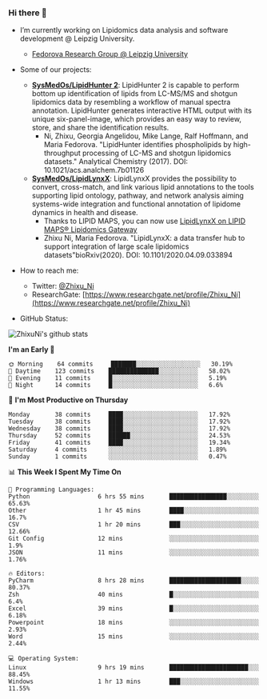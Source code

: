 ### Hi there 👋

- I’m currently working on Lipidomics data analysis and software development @ Leipzig University.
  + [Fedorova Research Group @ Leipzig University](https://home.uni-leipzig.de/fedorova/)
- Some of our projects:
  + **[SysMedOs/LipidHunter 2](https://github.com/SysMedOs/lipidhunter)**: LipidHunter 2 is capable to perform bottom up identification of lipids from LC-MS/MS and shotgun lipidomics data by resembling a workflow of manual spectra annotation. LipidHunter generates interactive HTML output with its unique six-panel-image, which provides an easy way to review, store, and share the identification results. 
    * Ni, Zhixu, Georgia Angelidou, Mike Lange, Ralf Hoffmann, and Maria Fedorova. "LipidHunter identifies phospholipids by high-throughput processing of LC-MS and shotgun lipidomics datasets." Analytical Chemistry (2017). DOI: 10.1021/acs.analchem.7b01126
  + **[SysMedOs/LipidLynxX](https://github.com/SysMedOs/LipidLynxX)**: LipidLynxX provides the possibility to convert, cross-match, and link various lipid annotations to the tools supporting lipid ontology, pathway, and network analysis aiming systems-wide integration and functional annotation of lipidome dynamics in health and disease.
    * Thanks to LIPID MAPS, you can now use [LipidLynxX on LIPID MAPS® Lipidomics Gateway](http://lipidmaps.org/lipidlynxx/)
    * Zhixu Ni, Maria Fedorova. "LipidLynxX: a data transfer hub to support integration of large scale lipidomics datasets"bioRxiv(2020). DOI: 10.1101/2020.04.09.033894
- How to reach me:
  + Twitter: [@Zhixu_Ni](https://twitter.com/Zhixu_Ni)
  + ResearchGate: [https://www.researchgate.net/profile/Zhixu_Ni](https://www.researchgate.net/profile/Zhixu_Ni)

- GitHub Status:

![ZhixuNi's github stats](https://github-readme-stats.vercel.app/api?username=ZhixuNi&show_icons=true&hide=issues)

<!--START_SECTION:waka-->
**I'm an Early 🐤** 

```text
🌞 Morning    64 commits     ███████░░░░░░░░░░░░░░░░░░   30.19% 
🌆 Daytime    123 commits    ██████████████░░░░░░░░░░░   58.02% 
🌃 Evening    11 commits     █░░░░░░░░░░░░░░░░░░░░░░░░   5.19% 
🌙 Night      14 commits     █░░░░░░░░░░░░░░░░░░░░░░░░   6.6%

```
📅 **I'm Most Productive on Thursday** 

```text
Monday       38 commits     ████░░░░░░░░░░░░░░░░░░░░░   17.92% 
Tuesday      38 commits     ████░░░░░░░░░░░░░░░░░░░░░   17.92% 
Wednesday    38 commits     ████░░░░░░░░░░░░░░░░░░░░░   17.92% 
Thursday     52 commits     ██████░░░░░░░░░░░░░░░░░░░   24.53% 
Friday       41 commits     ████░░░░░░░░░░░░░░░░░░░░░   19.34% 
Saturday     4 commits      ░░░░░░░░░░░░░░░░░░░░░░░░░   1.89% 
Sunday       1 commits      ░░░░░░░░░░░░░░░░░░░░░░░░░   0.47%

```


📊 **This Week I Spent My Time On** 

```text
💬 Programming Languages: 
Python                   6 hrs 55 mins       ████████████████░░░░░░░░░   65.63% 
Other                    1 hr 45 mins        ████░░░░░░░░░░░░░░░░░░░░░   16.7% 
CSV                      1 hr 20 mins        ███░░░░░░░░░░░░░░░░░░░░░░   12.66% 
Git Config               12 mins             ░░░░░░░░░░░░░░░░░░░░░░░░░   1.9% 
JSON                     11 mins             ░░░░░░░░░░░░░░░░░░░░░░░░░   1.76%

🔥 Editors: 
PyCharm                  8 hrs 28 mins       ████████████████████░░░░░   80.37% 
Zsh                      40 mins             █░░░░░░░░░░░░░░░░░░░░░░░░   6.4% 
Excel                    39 mins             █░░░░░░░░░░░░░░░░░░░░░░░░   6.18% 
Powerpoint               18 mins             ░░░░░░░░░░░░░░░░░░░░░░░░░   2.93% 
Word                     15 mins             ░░░░░░░░░░░░░░░░░░░░░░░░░   2.44%

💻 Operating System: 
Linux                    9 hrs 19 mins       ██████████████████████░░░   88.45% 
Windows                  1 hr 13 mins        ███░░░░░░░░░░░░░░░░░░░░░░   11.55%

```


<!--END_SECTION:waka-->
